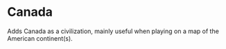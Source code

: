# Canada
Adds Canada as a civilization, mainly useful when playing on a map of the American continent(s).
